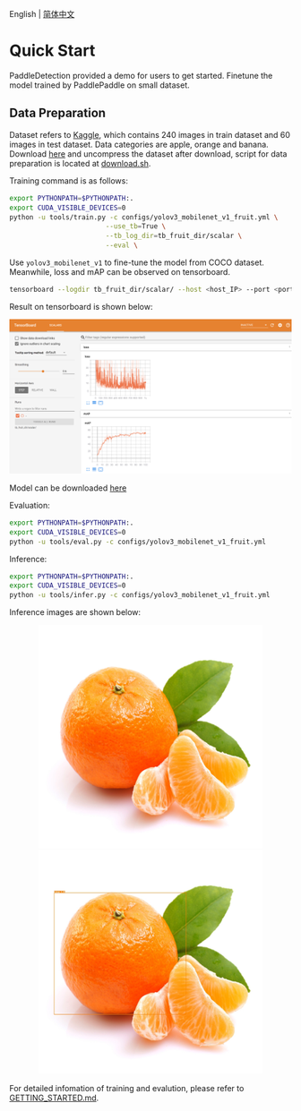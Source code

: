 English | [简体中文](QUICK_STARTED_cn.md)

# Quick Start

PaddleDetection provided a demo for users to get started. Finetune the model trained by PaddlePaddle on small dataset.

## Data Preparation

Dataset refers to [Kaggle](https://www.kaggle.com/mbkinaci/fruit-images-for-object-detection), which contains 240 images in train dataset and 60 images in test dataset. Data categories are apple, orange and banana. Download [here](https://dataset.bj.bcebos.com/PaddleDetection_demo/fruit-detection.tar) and uncompress the dataset after download, script for data preparation is located at [download.sh](../dataset/fruit/download.sh).

Training command is as follows:

```bash
export PYTHONPATH=$PYTHONPATH:.
export CUDA_VISIBLE_DEVICES=0
python -u tools/train.py -c configs/yolov3_mobilenet_v1_fruit.yml \
                        --use_tb=True \
                        --tb_log_dir=tb_fruit_dir/scalar \
                        --eval \
```

Use `yolov3_mobilenet_v1` to fine-tune the model from COCO dataset. Meanwhile, loss and mAP can be observed on tensorboard.  

```bash
tensorboard --logdir tb_fruit_dir/scalar/ --host <host_IP> --port <port_num>
```

Result on tensorboard is shown below:

<div align="center">
  <img src="../demo/tensorboard_fruit.jpg" />
</div>

Model can be downloaded [here](https://paddlemodels.bj.bcebos.com/object_detection/yolov3_mobilenet_v1_fruit.tar)

Evaluation:

```bash
export PYTHONPATH=$PYTHONPATH:.
export CUDA_VISIBLE_DEVICES=0
python -u tools/eval.py -c configs/yolov3_mobilenet_v1_fruit.yml
```

Inference:

```bash
export PYTHONPATH=$PYTHONPATH:.
export CUDA_VISIBLE_DEVICES=0
python -u tools/infer.py -c configs/yolov3_mobilenet_v1_fruit.yml
```

Inference images are shown below:

<p align="center">
  <img src="../demo/orange_71.jpg" height=400 width=400 hspace='10'/>
  <img src="../demo/orange_71_detection.jpg" height=400 width=400 hspace='10'/>
</p>

For detailed infomation of training and evalution, please refer to [GETTING_STARTED.md](GETTING_STARTED.md).
